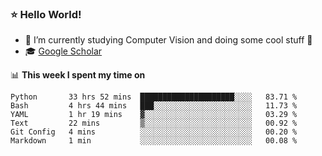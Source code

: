 ### ⭐️ Hello World!

<!--
**hologerry/hologerry** is a ✨ _special_ ✨ repository because its `README.md` (this file) appears on your GitHub profile.

Here are some ideas to get you started:

- 🔭 I’m currently working and studying on Computer Vision
- 🌱 I’m currently learning at Peking University
- 💬 Ask me about 
- 📫 How to reach me: E-mail
- 😄 Pronouns: he/his
- ⚡ Fun fact: Music is the Power
-->


- 🔭 I’m currently studying Computer Vision and doing some cool stuff 🤖
- 🎓 [Google Scholar](https://scholar.google.com/citations?user=3ykqW9wAAAAJ&hl=en)


📊 **This week I spent my time on**

<!--START_SECTION:waka-->

```text
Python       33 hrs 52 mins  █████████████████████░░░░   83.71 %
Bash         4 hrs 44 mins   ███░░░░░░░░░░░░░░░░░░░░░░   11.73 %
YAML         1 hr 19 mins    ▓░░░░░░░░░░░░░░░░░░░░░░░░   03.29 %
Text         22 mins         ▒░░░░░░░░░░░░░░░░░░░░░░░░   00.92 %
Git Config   4 mins          ░░░░░░░░░░░░░░░░░░░░░░░░░   00.20 %
Markdown     1 min           ░░░░░░░░░░░░░░░░░░░░░░░░░   00.08 %
```

<!--END_SECTION:waka-->

